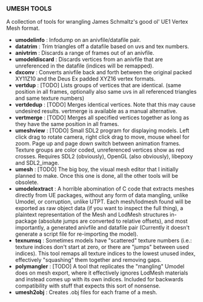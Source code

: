 ### UMESH TOOLS

A collection of tools for wrangling James Schmaltz's good ol' UE1 Vertex Mesh
format.

- **umodelinfo** : Infodump on an anivfile/datafile pair.
- **datatrim** : Trim triangles off a datafile based on uvs and tex numbers.
- **anivtrim** : Discards a range of frames out of an anivfile.
- **umodeldiscard** : Discards vertices from an anivfile that are unreferenced
  in the datafile (indices will be remapped).
- **dxconv** : Converts anivfile back and forth between the original packed
  XY11Z10 and the Deus Ex padded XYZ16 vertex formats.
- **vertdup** : [TODO] Lists groups of vertices that are identical.
  (same position in all frames, optionally also same uvs in all referenced
  triangles and same texture numbers)
- **vertdedup** : [TODO] Merges identical vertices. Note that this may cause
  undesired results. vertmerge is available as a manual alternative.
- **vertmerge** : [TODO] Merges all specified vertices together as long as they
  have the same position in all frames.
- **umeshview** : [TODO] Small SDL2 program for displaying models. Left click
  drag to rotate camera, right click drag to move, mouse wheel for zoom. Page
  up and page down switch between animation frames. Texture groups are color
  coded, unreferenced vertices show as red crosses. Requires SDL2 (obviously),
  OpenGL (also obviously), libepoxy and SDL2_image.
- **umesh** : [TODO] The big boy, the visual mesh editor that I initially
  planned to make. Once this one is done, all the other tools will be obsolete.
- **umodelextract** : A horrible abomination of C code that extracts meshes
  directly from UE packages, without any form of data mangling, unlike Umodel,
  or corruption, unlike UTPT. Each mesh/lodmesh found will be exported as raw
  object data (if you want to inspect the full thing), a plaintext
  representation of the Mesh and LodMesh structures in-package (absolute jumps
  are converted to relative offsets), and most importantly, a generated
  anivfile and datafile pair (Currently it doesn't generate a script file for
  re-importing the model).
- **texnumsq** : Sometimes models have "scattered" texture numbers (i.e.:
  texture indices don't start at zero, or there are "jumps" between used
  indices). This tool remaps all texture indices to the lowest unused index,
  effectively "squashing" them together and removing gaps.
- **polymangler** : [TODO] A tool that replicates the "mangling" Umodel does on
  mesh export, where it effectively ignores LodMesh materials and instead comes
  up with its own indices. Included for backwards compatibility with stuff that
  expects this sort of nonsense.
- **umesh2obj** : Creates .obj files for each frame of a mesh.
